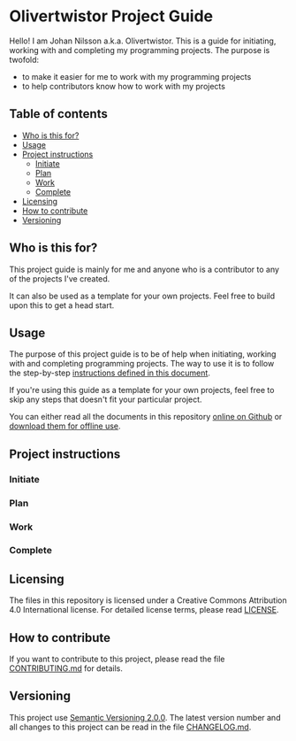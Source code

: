 # Olivertwistor Project Guide
Hello! I am Johan Nilsson a.k.a. Olivertwistor. This is a guide for initiating, 
working with and completing my programming projects. The purpose is twofold:

* to make it easier for me to work with my programming projects
* to help contributors know how to work with my projects

## Table of contents

* [Who is this for?](#who-is-this-for)
* [Usage](#usage)
* [Project instructions][3]
    * [Initiate](#initiate)
    * [Plan](#plan)
    * [Work](#work)
    * [Complete](#complete)
* [Licensing](#licensing)
* [How to contribute](#how-to-contribute)
* [Versioning](#versioning)

## Who is this for?
This project guide is mainly for me and anyone who is a contributor to any of 
the projects I've created.

It can also be used as a template for your own projects. Feel free to build 
upon this to get a head start.

## Usage
The purpose of this project guide is to be of help when initiating, working 
with and completing programming projects. The way to use it is to follow the 
step-by-step [instructions defined in this document][3].

If you're using this guide as a template for your own projects, feel free to 
skip any steps that doesn't fit your particular project.

You can either read all the documents in this repository [online on Github][1] 
or [download them for offline use][2].

## Project instructions

### Initiate

### Plan

### Work

### Complete

## Licensing
The files in this repository is licensed under a Creative Commons Attribution 
4.0 International license. For detailed license terms, please read [LICENSE][5].

## How to contribute
If you want to contribute to this project, please read the file 
[CONTRIBUTING.md][4] for details.

## Versioning
This project use [Semantic Versioning 2.0.0][6]. The latest version number and 
all changes to this project can be read in the file [CHANGELOG.md][9].


[1]: https://github.com/olivertwistor/olivertwistor-project-guide
[2]: https://github.com/olivertwistor/olivertwistor-project-guide/releases
[3]: #project-instructions
[4]: CONTRIBUTING.md
[5]: LICENSE
[6]: https://semver.org/
[7]: https://github.com/olivertwistor/olivertwistor-programming-style-guide
[9]: CHANGELOG.md
